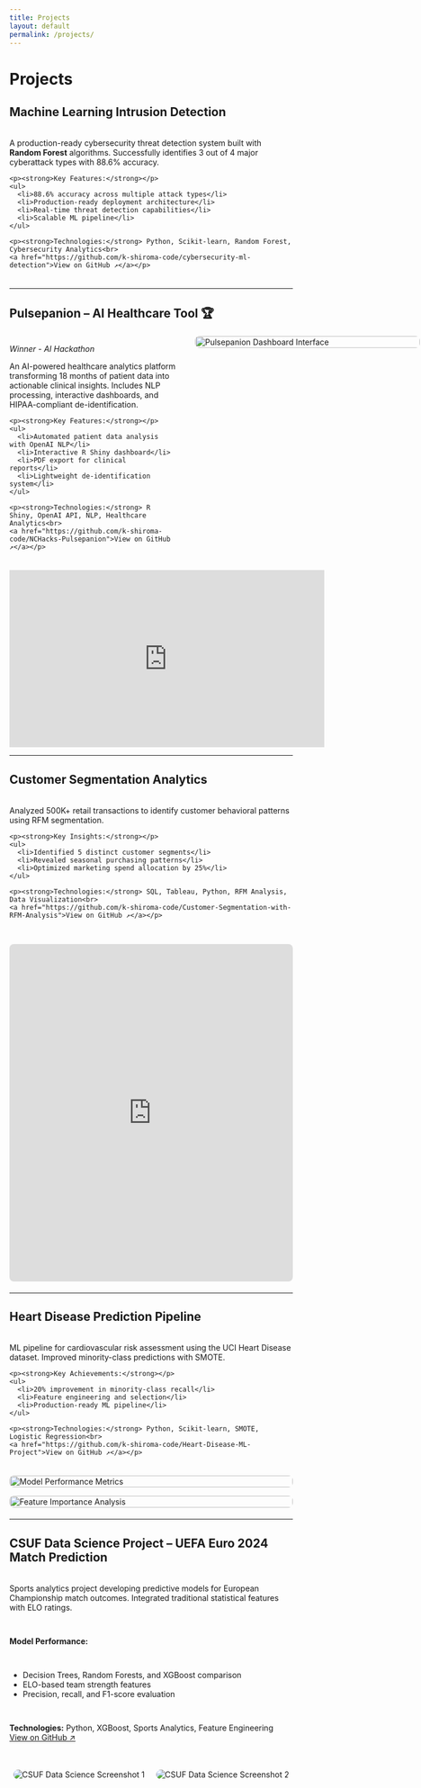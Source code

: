 ```yaml
---
title: Projects
layout: default
permalink: /projects/
---
```


# Projects

## Machine Learning Intrusion Detection

<div style="display: flex; align-items: flex-start; gap: 30px; margin: 20px 0;">
  <div style="flex: 1; min-width: 300px;">
    <p>A production-ready cybersecurity threat detection system built with <strong>Random Forest</strong> algorithms. Successfully identifies 3 out of 4 major cyberattack types with 88.6% accuracy.</p>
    
    <p><strong>Key Features:</strong></p>
    <ul>
      <li>88.6% accuracy across multiple attack types</li>
      <li>Production-ready deployment architecture</li>
      <li>Real-time threat detection capabilities</li>
      <li>Scalable ML pipeline</li>
    </ul>
    
    <p><strong>Technologies:</strong> Python, Scikit-learn, Random Forest, Cybersecurity Analytics<br>
    <a href="https://github.com/k-shiroma-code/cybersecurity-ml-detection">View on GitHub ↗</a></p>
  </div>
</div>

---

## Pulsepanion – AI Healthcare Tool 🏆

<div style="display: flex; align-items: flex-start; gap: 30px; margin: 20px 0;">
  <div style="flex: 1; min-width: 300px;">
    <p><em>Winner - AI Hackathon</em></p>
    <p>An AI-powered healthcare analytics platform transforming 18 months of patient data into actionable clinical insights. Includes NLP processing, interactive dashboards, and HIPAA-compliant de-identification.</p>
    
    <p><strong>Key Features:</strong></p>
    <ul>
      <li>Automated patient data analysis with OpenAI NLP</li>
      <li>Interactive R Shiny dashboard</li>
      <li>PDF export for clinical reports</li>
      <li>Lightweight de-identification system</li>
    </ul>
    
    <p><strong>Technologies:</strong> R Shiny, OpenAI API, NLP, Healthcare Analytics<br>
    <a href="https://github.com/k-shiroma-code/NCHacks-Pulsepanion">View on GitHub ↗</a></p>
  </div>
  
  <div style="flex: 0 0 400px;">
    <img src="{{ site.baseurl }}/assets/img/Pulsepantion.jpg" alt="Pulsepanion Dashboard Interface" style="border-radius: 8px; width: 100%;">
  </div>
</div>

<p align="center">
  <iframe width="560" height="315" 
          src="https://www.youtube.com/embed/tEJoXKLzVH4" 
          title="Pulsepanion Demo" 
          frameborder="0" 
          allow="accelerometer; autoplay; clipboard-write; encrypted-media; gyroscope; picture-in-picture" 
          allowfullscreen>
  </iframe>
</p>

---

## Customer Segmentation Analytics

<div style="display: flex; align-items: flex-start; gap: 30px; margin: 20px 0; flex-direction: column;">
  <div style="flex: 1;">
    <p>Analyzed 500K+ retail transactions to identify customer behavioral patterns using RFM segmentation.</p>
    
    <p><strong>Key Insights:</strong></p>
    <ul>
      <li>Identified 5 distinct customer segments</li>
      <li>Revealed seasonal purchasing patterns</li>
      <li>Optimized marketing spend allocation by 25%</li>
    </ul>
    
    <p><strong>Technologies:</strong> SQL, Tableau, Python, RFM Analysis, Data Visualization<br>
    <a href="https://github.com/k-shiroma-code/Customer-Segmentation-with-RFM-Analysis">View on GitHub ↗</a></p>
  </div>
  
  <div style="width: 100%;">
    <iframe 
        src="https://public.tableau.com/views/Customer_Segmentation_Overview_Github/Dashboard1?:showVizHome=no&:embed=true" 
        width="100%" 
        height="600" 
        style="border: none; border-radius: 8px; float: right;">
    </iframe>
  </div>
</div>

---

## Heart Disease Prediction Pipeline

<div style="display: flex; flex-direction: column; align-items: center; gap: 20px; margin: 20px 0;">
  <div style="flex: 1; min-width: 300px;">
    <p>ML pipeline for cardiovascular risk assessment using the UCI Heart Disease dataset. Improved minority-class predictions with SMOTE.</p>
    
    <p><strong>Key Achievements:</strong></p>
    <ul>
      <li>20% improvement in minority-class recall</li>
      <li>Feature engineering and selection</li>
      <li>Production-ready ML pipeline</li>
    </ul>
    
    <p><strong>Technologies:</strong> Python, Scikit-learn, SMOTE, Logistic Regression<br>
    <a href="https://github.com/k-shiroma-code/Heart-Disease-ML-Project">View on GitHub ↗</a></p>
  </div>
  
  <div style="display: flex; flex-direction: column; gap: 15px; width: 100%; max-width: 600px;">
    <img src="{{ site.baseurl }}/assets/img/IMG_1668.jpg" alt="Model Performance Metrics" style="border-radius: 8px; width: 100%; height: auto;">
    <img src="{{ site.baseurl }}/assets/img/Feature_Importance.jpg" alt="Feature Importance Analysis" style="border-radius: 8px; width: 100%; height: auto;">
  </div>
</div>

---

## CSUF Data Science Project – UEFA Euro 2024 Match Prediction

<div style="display: flex; flex-direction: column; gap: 15px; margin: 20px 0;">
  <p>Sports analytics project developing predictive models for European Championship match outcomes. Integrated traditional statistical features with ELO ratings.</p>

  <p><strong>Model Performance:</strong></p>
  <ul>
    <li>Decision Trees, Random Forests, and XGBoost comparison</li>
    <li>ELO-based team strength features</li>
    <li>Precision, recall, and F1-score evaluation</li>
  </ul>

  <p><strong>Technologies:</strong> Python, XGBoost, Sports Analytics, Feature Engineering<br>
  <a href="https://github.com/k-shiroma-code/CSUF-REU-Football-Analytics">View on GitHub ↗</a></p>

  <div style="display: flex; justify-content: center; gap: 20px; flex-wrap: wrap; align-items: flex-start; margin-top: 20px;">
    <img src="{{ site.baseurl }}/assets/img/IMG_1670.jpg" alt="CSUF Data Science Screenshot 1" style="border-radius:12px; max-width: 48%; height: auto;">
    <img src="{{ site.baseurl }}/assets/img/IMG_1671.jpg" alt="CSUF Data Science Screenshot 2" style="border-radius:12px; max-width: 48%; height: auto;">
  </div>
</div>


